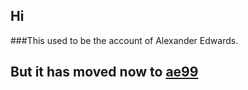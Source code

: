 ## Hi

###This used to be the account of Alexander Edwards.

## But it has moved now to [ae99](https://github.com/ae99)